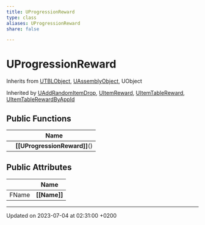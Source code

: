 ```yaml
---
title: UProgressionReward
type: class
aliases: UProgressionReward
share: false

---
```


# UProgressionReward





Inherits from [UTBLObject](/docs/SDK/Source/Classes/classUTBLObject.md), [UAssemblyObject](/docs/SDK/Source/Classes/classUAssemblyObject.md), UObject

Inherited by [UAddRandomItemDrop](/docs/SDK/Source/Classes/classUAddRandomItemDrop.md), [UItemReward](/docs/SDK/Source/Classes/classUItemReward.md), [UItemTableReward](/docs/SDK/Source/Classes/classUItemTableReward.md), [UItemTableRewardByAppId](/docs/SDK/Source/Classes/classUItemTableRewardByAppId.md)

## Public Functions

|                | Name           |
| -------------- | -------------- |
| | **[[UProgressionReward]]**() |

## Public Attributes

|                | Name           |
| -------------- | -------------- |
| FName | **[[Name]]**  |

-------------------------------

Updated on 2023-07-04 at 02:31:00 +0200